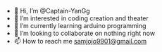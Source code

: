 - 👋 Hi, I’m @Captain-YanGg
- 👀 I’m interested in coding creation and theater
- 🌱 I’m currently learning arduino programming
- 💞️ I’m looking to collaborate on nothing right now
- 📫 How to reach me samjojo9901@gmail.com

<!---
Captain-YanGg/Captain-YanGg is a ✨ special ✨ repository because its `README.md` (this file) appears on your GitHub profile.
You can click the Preview link to take a look at your changes.
--->
